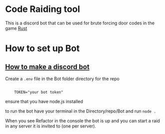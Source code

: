 <H1>Code Raiding tool</H1>
<p1> 
    This is a discord bot that can be used for brute forcing door codes in the game <a href="https://store.steampowered.com/app/252490/Rust/" target="_blank">Rust</a>
</p1>

<h1>How to set up Bot</h1>

<h2><a href="https://discordpy.readthedocs.io/en/stable/discord.html" target="_blank">How to make a discord bot</a></h2>

<p1>Create a <code>.env</code> file in the Bot folder directory for the repo</p1>


<code>
    TOKEN="your bot token"
</code>

<p1>ensure that you have node.js installed<p1/>

<p1>to run the bot have your terminal in the Directory/repo/Bot and run <code>node .</code></p1>

<p1>When you see Refactor in the console the bot is up and you can start a raid in any server it is invited to (one per server).<p1/>

